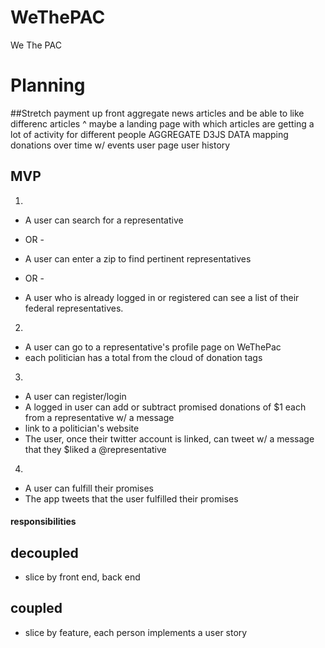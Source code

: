 # WeThePAC
We The PAC



# Planning
##Stretch
payment up front
aggregate news articles and be able to like differenc articles
^ maybe a landing page with which articles are getting a lot of activity for different people
AGGREGATE D3JS DATA mapping donations over time w/ events
user page
user history

## MVP

1.
* A user can search for a representative
- OR - 
* A user can enter a zip to find pertinent representatives
- OR - 
* A user who is already logged in or registered can see a list of their federal representatives.

2.
* A user can go to a representative's profile page on WeThePac
* each politician has a total from the cloud of donation tags

3. 
* A user can register/login
* A logged in user can add or subtract promised donations of $1 each from a representative w/ a message
* link to a politician's website
* The user, once their twitter account is linked, can tweet w/ a message that they $liked a @representative

4. 
* A user can fulfill their promises
* The app tweets that the user fulfilled their promises




#### responsibilities
## decoupled
* slice by front end, back end

## coupled
* slice by feature, each person implements a user story